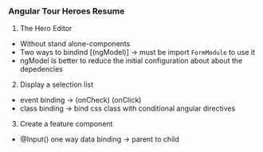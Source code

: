 ### Angular Tour Heroes Resume
1. The Hero Editor
- Without stand alone-components
- Two ways to bindind [(ngModel)] -> must be import `FormModule` to use it
- ngModel is better to reduce the initial configuration about about the depedencies

2. Display a selection list
- event binding -> (onCheck) (onClick)
- class binding -> bind css class with conditional angular directives

3. Create a feature component
- @Input() one way data binding -> parent to child 

